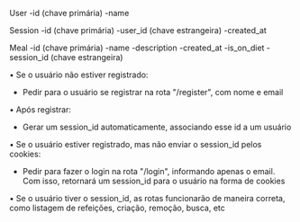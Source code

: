 User
-id (chave primária)
-name

Session
-id (chave primária)
-user_id (chave estrangeira)
-created_at

Meal
-id (chave primária)
-name
-description
-created_at
-is_on_diet
-session_id (chave estrangeira)

• Se o usuário não estiver registrado:

- Pedir para o usuário se registrar na rota "/register", com nome e email

• Após registrar:

- Gerar um session_id automaticamente, associando esse id a um usuário

• Se o usuário estiver registrado, mas não enviar o session_id pelos cookies:

- Pedir para fazer o login na rota "/login", informando apenas o email. Com isso, retornará um session_id para o usuário na forma de cookies

• Se o usuário tiver o session_id, as rotas funcionarão de maneira correta, como listagem de refeições, criação, remoção, busca, etc
